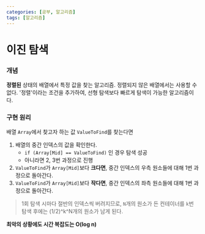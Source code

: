 ```yaml
---
categories: [공부, 알고리즘]
tags: [알고리즘]
---
```

# 이진 탐색
### 개념
**정렬된** 상태의 배열에서 특정 값을 찾는 알고리즘.
정렬되지 않은 배열에서는 사용할 수 없다.
'정렬'이라는 조건을 추가하여, 선형 탐색보다 빠르게 탐색이 가능한 알고리즘이다.

### 구현 원리
배열 `Array`에서 찾고자 하는 값 `ValueToFind`를 찾는다면

1. 배열의 중간 인덱스의 값을 확인한다.
	- `if (Array[Mid] == ValueToFind)` 인 경우 탐색 성공
	- 아니라면 2, 3번 과정으로 진행
2. `ValueToFind`가 `Array[Mid]`보다 **크다면**, 중간 인덱스의 우측 원소들에 대해 1번 과정으로 돌아간다.
3. `ValueToFind`가 `Array[Mid]`보다 **작다면**, 중간 인덱스의 좌측 원소들에 대해 1번 과정으로 돌아간다.

> 1회 탐색 시마다 절반의 인덱스씩 버려지므로, `N`개의 원소가 든 컨테이너를 `k`번 탐색 후에는 (1/2)^k^N개의 원소가 남게 된다.

__최악의 상황에도 시간 복잡도는 O(log n)__


